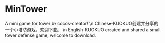 # MinTower
A mini game for tower by cocos-creator! \n
Chinese-KUOKUO创建并分享的一个小塔防游戏，欢迎下载。 \n
English-KUOKUO created and shared a small tower defense game, welcome to download.
